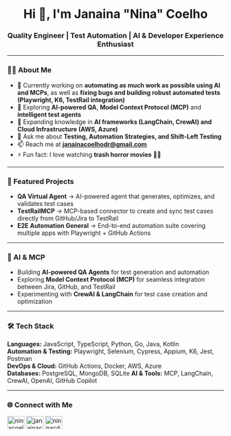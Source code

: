 <h1 align="center">Hi 👋, I'm Janaina "Nina" Coelho</h1>
<h3 align="center">Quality Engineer | Test Automation | AI & Developer Experience Enthusiast</h3>

---

### 👩‍💻 About Me
- 🔭 Currently working on **automating as much work as possible using AI and MCPs**, as well as **fixing bugs and building robust automated tests (Playwright, K6, TestRail integration)**  
- 🤖 Exploring **AI-powered QA**, **Model Context Protocol (MCP)** and **intelligent test agents**
- 🌱 Expanding knowledge in **AI frameworks (LangChain, CrewAI) and Cloud Infrastructure (AWS, Azure)**  
- 💬 Ask me about **Testing, Automation Strategies, and Shift-Left Testing**
- 📫 Reach me at **janainacoelhodr@gmail.com**
- ⚡ Fun fact: I love watching **trash horror movies** 🍿👻

---

### 🚀 Featured Projects

- **QA Virtual Agent** → AI-powered agent that generates, optimizes, and validates test cases  
- **TestRailMCP** → MCP-based connector to create and sync test cases directly from GitHub/Jira to TestRail  
- **E2E Automation General** → End-to-end automation suite covering multiple apps with Playwright + GitHub Actions  

---

### 🤖 AI & MCP
- Building **AI-powered QA Agents** for test generation and automation  
- Exploring **Model Context Protocol (MCP)** for seamless integration between Jira, GitHub, and TestRail  
- Experimenting with **CrewAI & LangChain** for test case creation and optimization  

---

### 🛠️ Tech Stack

**Languages:** JavaScript, TypeScript, Python, Go, Java, Kotlin  
**Automation & Testing:** Playwright, Selenium, Cypress, Appium, K6, Jest, Postman  
**DevOps & Cloud:** GitHub Actions, Docker, AWS, Azure  
**Databases:** PostgreSQL, MongoDB, SQLite 
**AI & Tools:** MCP, LangChain, CrewAI, OpenAI, GitHub Copilot  


---

### 🌐 Connect with Me
<p align="left">
<a href="https://dev.to/ninacoelhodr" target="blank"><img align="center" src="https://cdn.jsdelivr.net/npm/simple-icons@3.0.1/icons/dev-dot-to.svg" alt="ninacoelhodr" height="30" width="40" /></a>
<a href="https://linkedin.com/in/janainacoelhodr" target="blank"><img align="center" src="https://raw.githubusercontent.com/rahuldkjain/github-profile-readme-generator/master/src/images/icons/Social/linked-in-alt.svg" alt="janainacoelhodr" height="30" width="40" /></a>
<a href="https://instagram.com/ninnacdr" target="blank"><img align="center" src="https://raw.githubusercontent.com/rahuldkjain/github-profile-readme-generator/master/src/images/icons/Social/instagram.svg" alt="ninnacdr" height="30" width="40" /></a>
</p>

